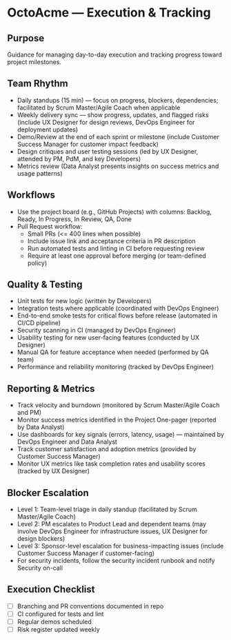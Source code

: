 # OctoAcme — Execution & Tracking

## Purpose
Guidance for managing day-to-day execution and tracking progress toward project milestones.

## Team Rhythm
- Daily standups (15 min) — focus on progress, blockers, dependencies; facilitated by Scrum Master/Agile Coach when applicable
- Weekly delivery sync — show progress, updates, and flagged risks (include UX Designer for design reviews, DevOps Engineer for deployment updates)
- Demo/Review at the end of each sprint or milestone (include Customer Success Manager for customer impact feedback)
- Design critiques and user testing sessions (led by UX Designer, attended by PM, PdM, and key Developers)
- Metrics review (Data Analyst presents insights on success metrics and usage patterns)

## Workflows
- Use the project board (e.g., GitHub Projects) with columns: Backlog, Ready, In Progress, In Review, QA, Done
- Pull Request workflow:
  - Small PRs (<= 400 lines when possible)
  - Include issue link and acceptance criteria in PR description
  - Run automated tests and linting in CI before requesting review
  - Require at least one approval before merging (or team-defined policy)

## Quality & Testing
- Unit tests for new logic (written by Developers)
- Integration tests where applicable (coordinated with DevOps Engineer)
- End-to-end smoke tests for critical flows before release (automated in CI/CD pipeline)
- Security scanning in CI (managed by DevOps Engineer)
- Usability testing for new user-facing features (conducted by UX Designer)
- Manual QA for feature acceptance when needed (performed by QA team)
- Performance and reliability monitoring (tracked by DevOps Engineer)

## Reporting & Metrics
- Track velocity and burndown (monitored by Scrum Master/Agile Coach and PM)
- Monitor success metrics identified in the Project One-pager (reported by Data Analyst)
- Use dashboards for key signals (errors, latency, usage) — maintained by DevOps Engineer and Data Analyst
- Track customer satisfaction and adoption metrics (provided by Customer Success Manager)
- Monitor UX metrics like task completion rates and usability scores (tracked by UX Designer)

## Blocker Escalation
- Level 1: Team-level triage in daily standup (facilitated by Scrum Master/Agile Coach)
- Level 2: PM escalates to Product Lead and dependent teams (may involve DevOps Engineer for infrastructure issues, UX Designer for design blockers)
- Level 3: Sponsor-level escalation for business-impacting issues (include Customer Success Manager if customer-facing)
- For security incidents, follow the security incident runbook and notify Security on-call

## Execution Checklist
- [ ] Branching and PR conventions documented in repo
- [ ] CI configured for tests and lint
- [ ] Regular demos scheduled
- [ ] Risk register updated weekly
